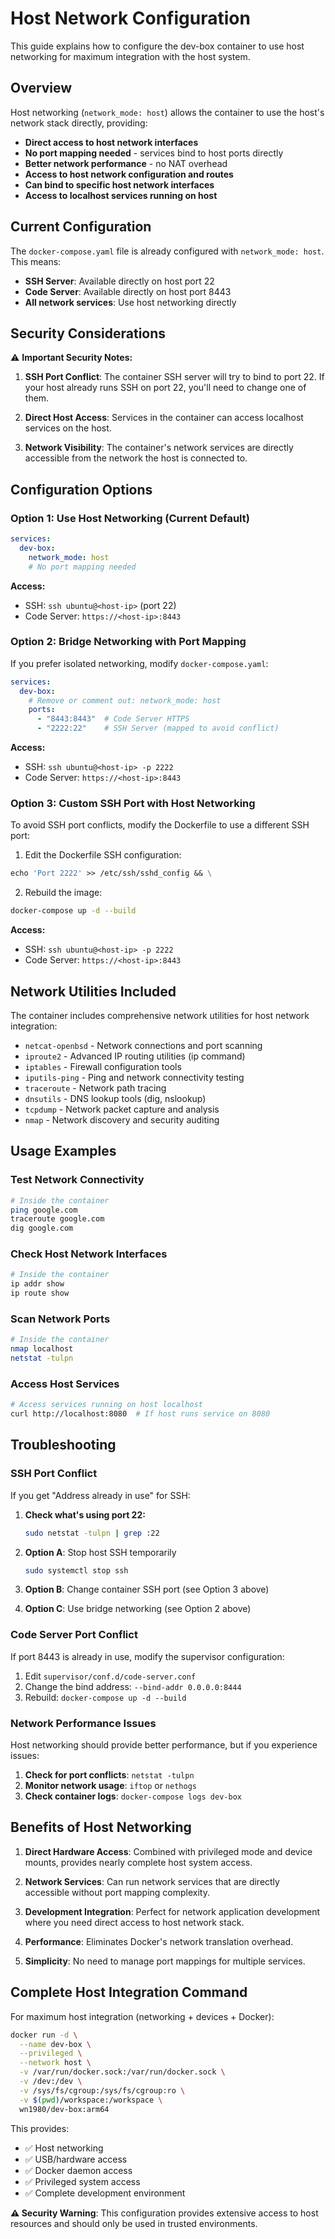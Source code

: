 # Host Network Configuration

This guide explains how to configure the dev-box container to use host networking for maximum integration with the host system.

## Overview

Host networking (`network_mode: host`) allows the container to use the host's network stack directly, providing:

- **Direct access to host network interfaces**
- **No port mapping needed** - services bind to host ports directly
- **Better network performance** - no NAT overhead
- **Access to host network configuration and routes**
- **Can bind to specific host network interfaces**
- **Access to localhost services running on host**

## Current Configuration

The `docker-compose.yaml` file is already configured with `network_mode: host`. This means:

- **SSH Server**: Available directly on host port 22
- **Code Server**: Available directly on host port 8443
- **All network services**: Use host networking directly

## Security Considerations

⚠️ **Important Security Notes:**

1. **SSH Port Conflict**: The container SSH server will try to bind to port 22. If your host already runs SSH on port 22, you'll need to change one of them.

2. **Direct Host Access**: Services in the container can access localhost services on the host.

3. **Network Visibility**: The container's network services are directly accessible from the network the host is connected to.

## Configuration Options

### Option 1: Use Host Networking (Current Default)

```yaml
services:
  dev-box:
    network_mode: host
    # No port mapping needed
```

**Access:**
- SSH: `ssh ubuntu@<host-ip>` (port 22)
- Code Server: `https://<host-ip>:8443`

### Option 2: Bridge Networking with Port Mapping

If you prefer isolated networking, modify `docker-compose.yaml`:

```yaml
services:
  dev-box:
    # Remove or comment out: network_mode: host
    ports:
      - "8443:8443"  # Code Server HTTPS
      - "2222:22"    # SSH Server (mapped to avoid conflict)
```

**Access:**
- SSH: `ssh ubuntu@<host-ip> -p 2222`
- Code Server: `https://<host-ip>:8443`

### Option 3: Custom SSH Port with Host Networking

To avoid SSH port conflicts, modify the Dockerfile to use a different SSH port:

1. Edit the Dockerfile SSH configuration:
```dockerfile
echo 'Port 2222' >> /etc/ssh/sshd_config && \
```

2. Rebuild the image:
```bash
docker-compose up -d --build
```

**Access:**
- SSH: `ssh ubuntu@<host-ip> -p 2222`
- Code Server: `https://<host-ip>:8443`

## Network Utilities Included

The container includes comprehensive network utilities for host network integration:

- `netcat-openbsd` - Network connections and port scanning
- `iproute2` - Advanced IP routing utilities (ip command)
- `iptables` - Firewall configuration tools
- `iputils-ping` - Ping and network connectivity testing
- `traceroute` - Network path tracing
- `dnsutils` - DNS lookup tools (dig, nslookup)
- `tcpdump` - Network packet capture and analysis
- `nmap` - Network discovery and security auditing

## Usage Examples

### Test Network Connectivity
```bash
# Inside the container
ping google.com
traceroute google.com
dig google.com
```

### Check Host Network Interfaces
```bash
# Inside the container
ip addr show
ip route show
```

### Scan Network Ports
```bash
# Inside the container
nmap localhost
netstat -tulpn
```

### Access Host Services
```bash
# Access services running on host localhost
curl http://localhost:8080  # If host runs service on 8080
```

## Troubleshooting

### SSH Port Conflict
If you get "Address already in use" for SSH:

1. **Check what's using port 22:**
   ```bash
   sudo netstat -tulpn | grep :22
   ```

2. **Option A**: Stop host SSH temporarily
   ```bash
   sudo systemctl stop ssh
   ```

3. **Option B**: Change container SSH port (see Option 3 above)

4. **Option C**: Use bridge networking (see Option 2 above)

### Code Server Port Conflict
If port 8443 is already in use, modify the supervisor configuration:

1. Edit `supervisor/conf.d/code-server.conf`
2. Change the bind address: `--bind-addr 0.0.0.0:8444`
3. Rebuild: `docker-compose up -d --build`

### Network Performance Issues
Host networking should provide better performance, but if you experience issues:

1. **Check for port conflicts**: `netstat -tulpn`
2. **Monitor network usage**: `iftop` or `nethogs`
3. **Check container logs**: `docker-compose logs dev-box`

## Benefits of Host Networking

1. **Direct Hardware Access**: Combined with privileged mode and device mounts, provides nearly complete host system access.

2. **Network Services**: Can run network services that are directly accessible without port mapping complexity.

3. **Development Integration**: Perfect for network application development where you need direct access to host network stack.

4. **Performance**: Eliminates Docker's network translation overhead.

5. **Simplicity**: No need to manage port mappings for multiple services.

## Complete Host Integration Command

For maximum host integration (networking + devices + Docker):

```bash
docker run -d \
  --name dev-box \
  --privileged \
  --network host \
  -v /var/run/docker.sock:/var/run/docker.sock \
  -v /dev:/dev \
  -v /sys/fs/cgroup:/sys/fs/cgroup:ro \
  -v $(pwd)/workspace:/workspace \
  wn1980/dev-box:arm64
```

This provides:
- ✅ Host networking
- ✅ USB/hardware access  
- ✅ Docker daemon access
- ✅ Privileged system access
- ✅ Complete development environment

**⚠️ Security Warning**: This configuration provides extensive access to host resources and should only be used in trusted environments.
